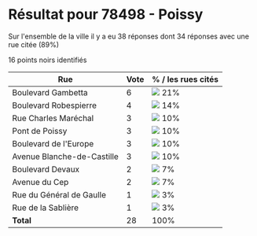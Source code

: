 # Résultat pour 78498 - Poissy

Sur l'ensemble de la ville il y a eu 38 réponses dont 34 réponses avec une rue citée (89%)

16 points noirs identifiés

| Rue | Vote | % / les rues cités|
|-----|------|-------------------|
| Boulevard Gambetta | 6 | <img src="../../img/bar_21.gif" />&nbsp;21%|
| Boulevard Robespierre | 4 | <img src="../../img/bar_14.gif" />&nbsp;14%|
| Rue Charles Maréchal | 3 | <img src="../../img/bar_10.gif" />&nbsp;10%|
| Pont de Poissy | 3 | <img src="../../img/bar_10.gif" />&nbsp;10%|
| Boulevard de l'Europe | 3 | <img src="../../img/bar_10.gif" />&nbsp;10%|
| Avenue Blanche-de-Castille | 3 | <img src="../../img/bar_10.gif" />&nbsp;10%|
| Boulevard Devaux | 2 | <img src="../../img/bar_7.gif" />&nbsp;7%|
| Avenue du Cep | 2 | <img src="../../img/bar_7.gif" />&nbsp;7%|
| Rue du Général de Gaulle | 1 | <img src="../../img/bar_3.gif" />&nbsp;3%|
| Rue de la Sablière | 1 | <img src="../../img/bar_3.gif" />&nbsp;3%|
| **Total** | 28 | 100%|
